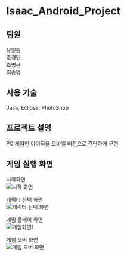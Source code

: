 # Isaac_Android_Project

## 팀원   
유일송   
조경민   
조명근   
최승명   

## 사용 기술   
Java, Eclipse, PhotoShop   

## 프로젝트 설명   
PC 게임인 아이작을 모바일 버전으로 간단하게 구현   

## 게임 실행 화면   
시작화면   
![시작 화면](https://user-images.githubusercontent.com/45002556/85574889-1995dc00-b672-11ea-9a2f-91f3e161ff25.jpg)   

캐릭터 선택 화면   
![캐릭터 선택 화면](https://user-images.githubusercontent.com/45002556/85575246-5bbf1d80-b672-11ea-9b66-b236c0be8218.jpg)

게임 플레이 화면   
![게임화면1](https://user-images.githubusercontent.com/45002556/85575349-72657480-b672-11ea-8f04-d45de9e21474.jpg)   

게임 오버 화면   
![게임 오버 화면](https://user-images.githubusercontent.com/45002556/85575422-814c2700-b672-11ea-8dc9-20e47f6b94ac.jpg)
